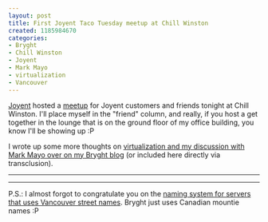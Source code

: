 ```yaml
--- 
layout: post
title: First Joyent Taco Tuesday meetup at Chill Winston
created: 1185984670
categories: 
- Bryght
- Chill Winston
- Joyent
- Mark Mayo
- virtualization
- Vancouver
---
```

<p><a href="http://www.joyent.com">Joyent</a> hosted a <a href="http://upcoming.yahoo.com/event/221709/">meetup</a> for Joyent customers and friends tonight at Chill Winston. I'll place myself in the "friend" column, and really, if you host a get together in the lounge that is on the ground floor of my office building, you know I'll be showing up :P</p>

<p>I wrote up some more thoughts on <a href="http://www.bryght.com/blog/boris-mann/joyent-meetup-and-thoughts-on-virtualization">virtualization and my discussion with Mark Mayo over on my Bryght blog</a> (or included here directly via transclusion).</p>
<!--break-->
<hr />
<p style="display:none">Extra content viewable in your browser, or visit http://www.bryght.com/blog/boris-mann/joyent-meetup-and-thoughts-on-virtualization</p>
<hx:include src="http://www.bryght.com/blog/boris-mann/joyent-meetup-and-thoughts-on-virtualization#xpath!//div[@class='node']/div[@class='content']"></hx:include>
<hr />
<p>P.S.: I almost forgot to congratulate you on the <a href="http://forum.textdrive.com/viewtopic.php?pid=136511">naming system for servers that uses Vancouver street names</a>. Bryght just uses Canadian mountie names :P</p>
